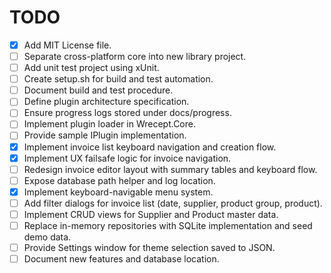 # TODO

- [x] Add MIT License file.
- [ ] Separate cross-platform core into new library project.
- [ ] Add unit test project using xUnit.
- [ ] Create setup.sh for build and test automation.
- [ ] Document build and test procedure.
- [ ] Define plugin architecture specification.
- [ ] Ensure progress logs stored under docs/progress.
- [ ] Implement plugin loader in Wrecept.Core.
- [ ] Provide sample IPlugin implementation.
- [x] Implement invoice list keyboard navigation and creation flow.
- [x] Implement UX failsafe logic for invoice navigation.
- [ ] Redesign invoice editor layout with summary tables and keyboard flow.
- [ ] Expose database path helper and log location.
- [x] Implement keyboard-navigable menu system.
- [ ] Add filter dialogs for invoice list (date, supplier, product group, product).
- [ ] Implement CRUD views for Supplier and Product master data.
- [ ] Replace in-memory repositories with SQLite implementation and seed demo data.
- [ ] Provide Settings window for theme selection saved to JSON.
- [ ] Document new features and database location.
